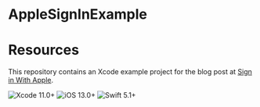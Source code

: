# AppleSignInExample

# Resources
This repository contains an Xcode example project for the blog post at [Sign in With Apple](https://medium.com/).

![Xcode 11.0+](https://img.shields.io/badge/Xcode-11.0%2B-blue.svg)
![iOS 13.0+](https://img.shields.io/badge/iOS-13.0%2B-blue.svg)
![Swift 5.1+](https://img.shields.io/badge/Swift-5.1%2B-orange.svg)
